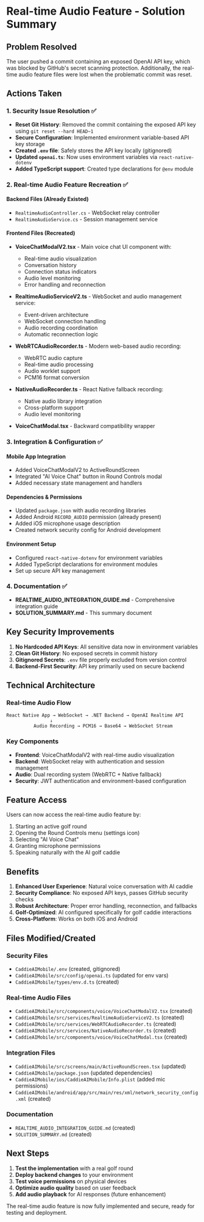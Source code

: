 # Real-time Audio Feature - Solution Summary

## Problem Resolved

The user pushed a commit containing an exposed OpenAI API key, which was blocked by GitHub's secret scanning protection. Additionally, the real-time audio feature files were lost when the problematic commit was reset.

## Actions Taken

### 1. Security Issue Resolution ✅
- **Reset Git History**: Removed the commit containing the exposed API key using `git reset --hard HEAD~1`
- **Secure Configuration**: Implemented environment variable-based API key storage
- **Created `.env` file**: Safely stores the API key locally (gitignored)
- **Updated `openai.ts`**: Now uses environment variables via `react-native-dotenv`
- **Added TypeScript support**: Created type declarations for `@env` module

### 2. Real-time Audio Feature Recreation ✅

#### Backend Files (Already Existed)
- `RealtimeAudioController.cs` - WebSocket relay controller
- `RealtimeAudioService.cs` - Session management service

#### Frontend Files (Recreated)
- **VoiceChatModalV2.tsx** - Main voice chat UI component with:
  - Real-time audio visualization
  - Conversation history
  - Connection status indicators
  - Audio level monitoring
  - Error handling and reconnection

- **RealtimeAudioServiceV2.ts** - WebSocket and audio management service:
  - Event-driven architecture
  - WebSocket connection handling
  - Audio recording coordination
  - Automatic reconnection logic

- **WebRTCAudioRecorder.ts** - Modern web-based audio recording:
  - WebRTC audio capture
  - Real-time audio processing
  - Audio worklet support
  - PCM16 format conversion

- **NativeAudioRecorder.ts** - React Native fallback recording:
  - Native audio library integration
  - Cross-platform support
  - Audio level monitoring

- **VoiceChatModal.tsx** - Backward compatibility wrapper

### 3. Integration & Configuration ✅

#### Mobile App Integration
- Added VoiceChatModalV2 to ActiveRoundScreen
- Integrated "AI Voice Chat" button in Round Controls modal
- Added necessary state management and handlers

#### Dependencies & Permissions
- Updated `package.json` with audio recording libraries
- Added Android `RECORD_AUDIO` permission (already present)
- Added iOS microphone usage description
- Created network security config for Android development

#### Environment Setup
- Configured `react-native-dotenv` for environment variables
- Added TypeScript declarations for environment modules
- Set up secure API key management

### 4. Documentation ✅
- **REALTIME_AUDIO_INTEGRATION_GUIDE.md** - Comprehensive integration guide
- **SOLUTION_SUMMARY.md** - This summary document

## Key Security Improvements

1. **No Hardcoded API Keys**: All sensitive data now in environment variables
2. **Clean Git History**: No exposed secrets in commit history
3. **Gitignored Secrets**: `.env` file properly excluded from version control
4. **Backend-First Security**: API key primarily used on secure backend

## Technical Architecture

### Real-time Audio Flow
```
React Native App → WebSocket → .NET Backend → OpenAI Realtime API
                ↓
          Audio Recording → PCM16 → Base64 → WebSocket Stream
```

### Key Components
- **Frontend**: VoiceChatModalV2 with real-time audio visualization
- **Backend**: WebSocket relay with authentication and session management
- **Audio**: Dual recording system (WebRTC + Native fallback)
- **Security**: JWT authentication and environment-based configuration

## Feature Access

Users can now access the real-time audio feature by:
1. Starting an active golf round
2. Opening the Round Controls menu (settings icon)
3. Selecting "AI Voice Chat"
4. Granting microphone permissions
5. Speaking naturally with the AI golf caddie

## Benefits

1. **Enhanced User Experience**: Natural voice conversation with AI caddie
2. **Security Compliance**: No exposed API keys, passes GitHub security checks
3. **Robust Architecture**: Proper error handling, reconnection, and fallbacks
4. **Golf-Optimized**: AI configured specifically for golf caddie interactions
5. **Cross-Platform**: Works on both iOS and Android

## Files Modified/Created

### Security Files
- `CaddieAIMobile/.env` (created, gitignored)
- `CaddieAIMobile/src/config/openai.ts` (updated for env vars)
- `CaddieAIMobile/types/env.d.ts` (created)

### Real-time Audio Files
- `CaddieAIMobile/src/components/voice/VoiceChatModalV2.tsx` (created)
- `CaddieAIMobile/src/services/RealtimeAudioServiceV2.ts` (created)
- `CaddieAIMobile/src/services/WebRTCAudioRecorder.ts` (created)
- `CaddieAIMobile/src/services/NativeAudioRecorder.ts` (created)
- `CaddieAIMobile/src/components/voice/VoiceChatModal.tsx` (created)

### Integration Files
- `CaddieAIMobile/src/screens/main/ActiveRoundScreen.tsx` (updated)
- `CaddieAIMobile/package.json` (updated dependencies)
- `CaddieAIMobile/ios/CaddieAIMobile/Info.plist` (added mic permissions)
- `CaddieAIMobile/android/app/src/main/res/xml/network_security_config.xml` (created)

### Documentation
- `REALTIME_AUDIO_INTEGRATION_GUIDE.md` (created)
- `SOLUTION_SUMMARY.md` (created)

## Next Steps

1. **Test the implementation** with a real golf round
2. **Deploy backend changes** to your environment
3. **Test voice permissions** on physical devices
4. **Optimize audio quality** based on user feedback
5. **Add audio playback** for AI responses (future enhancement)

The real-time audio feature is now fully implemented and secure, ready for testing and deployment.